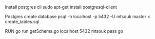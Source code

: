 Install postgres cli
sudo apt-get install postgresql-client

Postgres create database 
psql -h localhost -p 5432 -U mtsouk master < create_tables.sql

RUN
go run getSchema.go localhost 5432 mtsouk pass go
